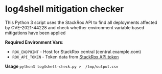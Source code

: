# log4shell mitigation checker

This Python 3 script uses the StackRox API to find all deployments affected by CVE-2021-44228 and check whether environment variable based mitigations have been applied

**Required Environment Vars:**
* `ROX_ENDPOINT` - Host for StackRox central (central.example.com)
* `ROX_API_TOKEN` - Token data from [StackRox API token](https://docs.openshift.com/acs/3.67/integration/integrate-with-ci-systems.html#cli-authentication_integrate-with-ci-systems)


**Usage**
`python3 log4shell-check.py >  /tmp/output.csv`
